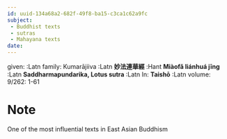 ```yaml
---
id: uuid-134a68a2-682f-49f8-ba15-c3ca1c62a9fc
subject: 
 - Buddhist texts
 - sutras
 - Mahayana texts
date: 
---
```


given:  :Latn
family: Kumarājiiva :Latn
**妙法連華經** :Hant
**Miàofǎ  liánhuá jīng** :Latn
**Saddharmapundarika, Lotus sutra** :Latn
In: 
**Taishō** :Latn
volume: 9/262: 1-61
# Note
One of the most influential texts in East Asian Buddhism